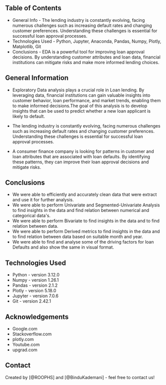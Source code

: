 ## Table of Contents
* General Info - The lending industry is constantly evolving, facing numerous challenges such as increasing default rates and changing customer preferences. Understanding these challenges is essential for successful loan approval processes.
* Technologies Used - Python, Jupyter, Anaconda, Pandas, Numpy, Plotly, Matplotlib, Git
* Conclusions - EDA is a powerful tool for improving loan approval decisions. By understanding customer attributes and loan data, financial institutions can mitigate risks and make more informed lending choices.



## General Information
- Exploratory Data analysis plays a crucial role in Loan lending. By leveraging data, financial institutions can gain valuable insights into customer behavior, loan performance, and market trends, enabling them to make informed decisions.The goal of this analysis is to develop insights that can be used to predict whether a new loan applicant is likely to default.

- The lending industry is constantly evolving, facing numerous challenges such as increasing default rates and changing customer preferences. Understanding these challenges is essential for successful loan approval processes.

- A consumer finance company is looking for patterns in customer and loan attributes that are associated with loan defaults. By identifying these patterns, they can improve their loan approval decisions and mitigate risks.

## Conclusions
- We were able to efficiently and accurately clean data that were extract and use it for further analysis.
- We were able to perform Univariate and Segmented-Univariate Analysis to find insights in the data and find relation between numerical and categorical data's.
- We were able to perform Bivariate to find insights in the data and to find relation between data.
- We were able to perform Derived metrics to find insights in the data and to find relation between data based on suitable month and year.
- We were able to find and analyse some of the driving factors for loan Defaults and also show the same in visual format.


## Technologies Used
- Python - version 3.12.0
- Numpy - version 1.26.1
- Pandas - version 2.1.2
- Plotly - version 5.18.0
- Jupyter - version 7.0.6
- Git - version 2.42.1


## Acknowledgements

- Google.com
- Stackoverflow.com
- plotly.com
- Youtube.com
- upgrad.com


## Contact
Created by [@ROOPHS] and [@BinduKademani] - feel free to contact us!